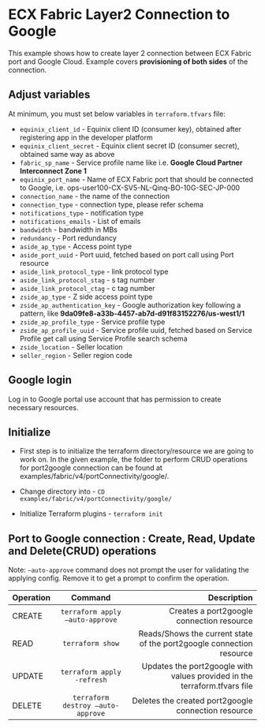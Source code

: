 # ECX Fabric Layer2 Connection to Google

This example shows how to create layer 2 connection between ECX Fabric port and Google Cloud.
Example covers **provisioning of both sides** of the connection.

## Adjust variables

At minimum, you must set below variables in `terraform.tfvars` file:

- `equinix_client_id` - Equinix client ID (consumer key), obtained after registering app in the developer platform
- `equinix_client_secret` - Equinix client secret ID (consumer secret), obtained same way as above
- `fabric_sp_name` - Service profile name like i.e. **Google Cloud Partner Interconnect Zone 1**
- `equinix_port_name` -  Name of ECX Fabric port that should be connected to Google, i.e. ops-user100-CX-SV5-NL-Qinq-BO-10G-SEC-JP-000
- `connection_name` - the name of the connection
- `connection_type` - connection type, please refer schema
- `notifications_type` - notification type
- `notifications_emails` - List of emails
- `bandwidth` - bandwidth in MBs
- `redundancy` - Port redundancy
- `aside_ap_type` - Access point type
- `aside_port_uuid` - Port uuid, fetched based on port call using Port resource
- `aside_link_protocol_type` - link protocol type
- `aside_link_protocol_stag` - s tag number
- `aside_link_protocol_ctag` - c tag number
- `zside_ap_type` - Z side access point type
- `zside_ap_authentication_key` - Google authorization key following a pattern, like **9da09fe8-a33b-4457-ab7d-d91f83152276/us-west1/1**
- `zside_ap_profile_type` - Service profile type
- `zside_ap_profile_uuid` - Service profile uuid, fetched based on Service Profile get call using Service Profile search schema
- `zside_location` - Seller location
- `seller_region` - Seller region code

## Google login

Log in to Google portal use account that has permission to create necessary resources.

## Initialize
- First step is to initialize the terraform directory/resource we are going to work on.
  In the given example, the folder to perform CRUD operations for port2google connection can be found at examples/fabric/v4/portConnectivity/google/.

- Change directory into - `CD examples/fabric/v4/portConnectivity/google/`
- Initialize Terraform plugins - `terraform init`

## Port to Google connection  : Create, Read, Update and Delete(CRUD) operations
Note: `–auto-approve` command does not prompt the user for validating the applying config. Remove it to get a prompt to confirm the operation.

| Operation |              Command              |                                                               Description |
|:----------|:---------------------------------:|--------------------------------------------------------------------------:|
| CREATE    |  `terraform apply –auto-approve`  |                                 Creates a port2google connection resource |
| READ      |         `terraform show`          |      Reads/Shows the current state of the port2google connection resource |
| UPDATE    |    `terraform apply -refresh`     | Updates the port2google with values provided in the terraform.tfvars file |
| DELETE    | `terraform destroy –auto-approve` |                       Deletes the created port2google connection resource |
